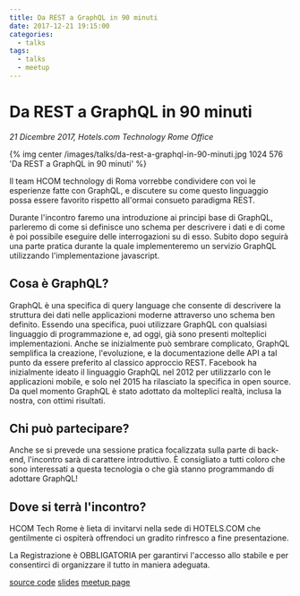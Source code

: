 ```yaml
---
title: Da REST a GraphQL in 90 minuti
date: 2017-12-21 19:15:00
categories:
  - talks
tags:
  - talks
  - meetup
---
```


# Da REST a GraphQL in 90 minuti

_21 Dicembre 2017, Hotels.com Technology Rome Office_

{% img center /images/talks/da-rest-a-graphql-in-90-minuti.jpg 1024 576 'Da REST a GraphQL in 90 minuti' %}

Il team HCOM technology di Roma vorrebbe condividere con voi le esperienze fatte con GraphQL, e discutere su come questo linguaggio possa essere favorito rispetto all'ormai consueto paradigma REST.

Durante l'incontro faremo una introduzione ai principi base di GraphQL, parleremo di come si definisce uno schema per descrivere i dati e di come è poi possibile eseguire delle interrogazioni su di esso. Subito dopo seguirà una parte pratica durante la quale implementeremo un servizio GraphQL utilizzando l'implementazione javascript.

## Cosa è GraphQL?

GraphQL è una specifica di query language che consente di descrivere la struttura dei dati nelle applicazioni moderne attraverso uno schema ben definito. Essendo una specifica, puoi utilizzare GraphQL con qualsiasi linguaggio di programmazione e, ad oggi, già sono presenti molteplici implementazioni.
Anche se inizialmente può sembrare complicato, GraphQL semplifica la creazione, l'evoluzione, e la documentazione delle API a tal punto da essere preferito al classico approccio REST.
Facebook ha inizialmente ideato il linguaggio GraphQL nel 2012 per utilizzarlo con le applicazioni mobile, e solo nel 2015 ha rilasciato la specifica in open source. Da quel momento GraphQL è stato adottato da molteplici realtà, inclusa la nostra, con ottimi risultati.

## Chi può partecipare?

Anche se si prevede una sessione pratica focalizzata sulla parte di back-end, l'incontro sarà di carattere introduttivo. È consigliato a tutti coloro che sono interessati a questa tecnologia o che già stanno programmando di adottare GraphQL!

## Dove si terrà l'incontro?

HCOM Tech Rome è lieta di invitarvi nella sede di HOTELS.COM che gentilmente ci ospiterà offrendoci un gradito rinfresco a fine presentazione.

La Registrazione è OBBLIGATORIA per garantirvi l'accesso allo stabile e per consentirci di organizzare il tutto in maniera adeguata.

[<i class="fa fa-code" aria-hidden="true"></i> source code](https://github.com/fsferrara/from-rest-to-graphql-meetup)
[<i class="fa fa-download" aria-hidden="true"></i> slides](/downloads/talks/da-rest-a-graphql-in-90-minuti.pdf)
[<i class="fa fa-info-circle" aria-hidden="true"></i> meetup page](https://www.meetup.com/Rome-Software-Discussion/events/245282496/?eventId=245282496)